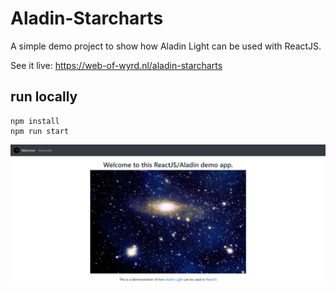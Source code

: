 # Aladin-Starcharts

A simple demo project to show how Aladin Light can be used with ReactJS.

See it live: https://web-of-wyrd.nl/aladin-starcharts


## run locally
```
npm install
npm run start
```

![](https://github.com/nvermaas/aladin-testbed/blob/master/docs/exoplanets.jpg)